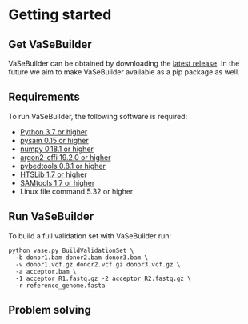 # Getting started

## Get VaSeBuilder
VaSeBuilder can be obtained by downloading the [latest release](https://github.com/molgenis/VaSeBuilder/releases). In the future we aim to make VaSeBuilder available as a pip package as well.

## Requirements
To run VaSeBuilder, the following software is required:  

* [Python 3.7 or higher](https://www.python.org)
* [pysam 0.15 or higher](https://pysam.readthedocs.io/en/latest/api.html)
* [numpy 0.18.1 or higher](https://numpy.org)
* [argon2-cffi 19.2.0 or higher](https://github.com/hynek/argon2-cffi)
* [pybedtools 0.8.1 or higher](http://daler.github.io/pybedtools/)
* [HTSLib 1.7 or higher](http://www.htslib.org)
* [SAMtools 1.7 or higher](http://www.htslib.org)
* Linux file command 5.32 or higher

## Run VaSeBuilder
To build a full validation set with VaSeBuilder run:
```
python vase.py BuildValidationSet \  
  -b donor1.bam donor2.bam donor3.bam \
  -v donor1.vcf.gz donor2.vcf.gz donor3.vcf.gz \
  -a acceptor.bam \
  -1 acceptor_R1.fastq.gz -2 acceptor_R2.fastq.gz \
  -r reference_genome.fasta
```

## Problem solving
